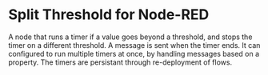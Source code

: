 # Split Threshold for Node-RED

A node that runs a timer if a value goes beyond a threshold, and stops the timer on a different threshold. A message is sent when the timer ends. It can configured to run multiple timers at once, by handling messages based on a property. The timers are persistant through re-deployment of flows.
